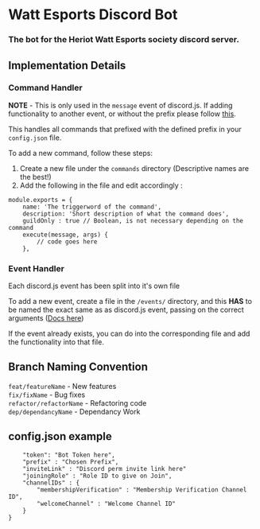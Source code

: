 # Watt Esports Discord Bot

### The bot for the Heriot Watt Esports society discord server.

## Implementation Details

### Command Handler

**NOTE** - This is only used in the `message` event of discord.js. If adding functionality to another event, or without the prefix please follow [this](../events/eventHandlerREADME.md).

This handles all commands that prefixed with the defined prefix in your `config.json` file.

To add a new command, follow these steps: 

1. Create a new file under the `commands` directory (Descriptive names are the best!)
2. Add the following in the file and edit accordingly :
```
module.exports = {
	name: 'The triggerword of the command',
	description: 'Short description of what the command does',
    guildOnly : true // Boolean, is not necessary depending on the command
	execute(message, args) {
		// code goes here
	},
```


### Event Handler
Each discord.js event has been split into it's own file

To add a new event, create a file in the `/events/` directory, and this **HAS** to be named the exact same as as discord.js event, passing on the correct arguments ([Docs here](https://discord.js.org/#/docs/main/stable/class/Client))

If the event already exists, you can do into the corresponding file and add the functionality into that file.

## Branch Naming Convention

`feat/featureName` - New features  
`fix/fixName` - Bug fixes  
`refactor/refactorName` - Refactoring code  
`dep/dependancyName` - Dependancy Work  

## config.json example

```{
    "token": "Bot Token here",
    "prefix" : "Chosen Prefix",
    "inviteLink" : "Discord perm invite link here"
    "joiningRole" : "Role ID to give on Join",
    "channelIDs" : {
        "membershipVerification" : "Membership Verification Channel ID",
        "welcomeChannel" : "Welcome Channel ID"
    }
}
```


